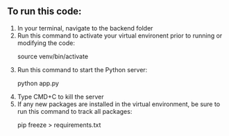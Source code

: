 <h2>To run this code:</h2>
<ol>
  <li> In your terminal, navigate to the backend folder
  <li> Run this command to activate your virtual environent prior to running or modifying the code:     
    <p>source venv/bin/activate<p>
  </li>
  <li> Run this command to start the Python server: <p>python app.py</p>
  <li> Type CMD+C to kill the server
  <li> If any new packages are installed in the virtual environment, be sure to run this command to track all packages:
    <p>pip freeze > requirements.txt<p/>
  </li>
</ol>
